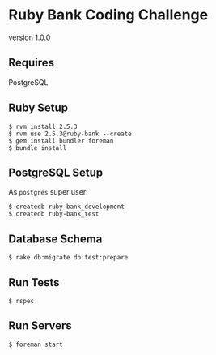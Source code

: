 # Ruby Bank Coding Challenge
version 1.0.0

## Requires
PostgreSQL

## Ruby Setup
```shell
$ rvm install 2.5.3
$ rvm use 2.5.3@ruby-bank --create
$ gem install bundler foreman
$ bundle install
```


## PostgreSQL Setup
As `postgres` super user:
```shell
$ createdb ruby-bank_development
$ createdb ruby-bank_test
```

## Database Schema
```shell
$ rake db:migrate db:test:prepare
```

## Run Tests
```shell
$ rspec
```

## Run Servers
```shell
$ foreman start
```







